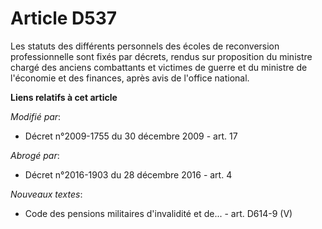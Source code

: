 # Article D537

Les statuts des différents personnels des écoles de reconversion professionnelle sont fixés par décrets, rendus sur
proposition du       ministre chargé des anciens combattants et victimes de guerre et du ministre de l'économie et des
finances, après avis de l'office national.

**Liens relatifs à cet article**

_Modifié par_:

  - Décret n°2009-1755 du 30 décembre 2009 - art. 17

_Abrogé par_:

  - Décret n°2016-1903 du 28 décembre 2016 - art. 4

_Nouveaux textes_:

  - Code des pensions militaires d'invalidité et de... - art. D614-9 (V)
